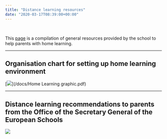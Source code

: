 ```yaml
---
title: "Distance learning resources"
date: "2020-03-17T08:39:00+00:00"
---
```


&nbsp;

This [page](/home_school_general/) is a compilation of general resources provided by the school to help parents with home learning.

<hr>

## Organisation chart for setting up home learning environment

[![](/images/homeLearning.png)](/docs/Home Learning graphic.pdf)

<hr>

## Distance learning recommendations to parents from the Office of the Secretary General of the European Schools

[![](/images/distanceLearningRecommendations.png)](http://europaschooluk.org/wp-content/uploads/2020/03/2020-03-D-21-en-Recommendations-to-parents-on-how-to-support-learning-at-home-during-temporary-suspension-of-obligatory-regular-attendance-of-Pupils.pdf)

<br/>
<br/>


 